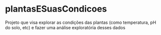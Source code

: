 # plantasESuasCondicoes
Projeto que visa explorar as condições das plantas (como temperatura, pH do solo, etc) e fazer uma análise exploratória desses dados

